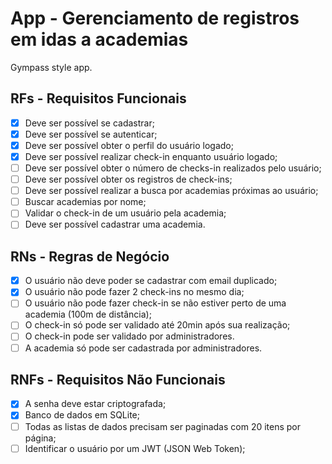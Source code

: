 # App - Gerenciamento de registros em idas a academias

Gympass style app.

## RFs - Requisitos Funcionais

- [x] Deve ser possível se cadastrar;
- [x] Deve ser possível se autenticar;
- [x] Deve ser possível obter o perfil do usuário logado;
- [x] Deve ser possível realizar check-in enquanto usuário logado;
- [ ] Deve ser possível obter o número de checks-in realizados pelo usuário;
- [ ] Deve ser possível obter os registros de check-ins;
- [ ] Deve ser possível realizar a busca por academias próximas ao usuário;
- [ ] Buscar academias por nome;
- [ ] Validar o check-in de um usuário pela academia;
- [ ] Deve ser possível cadastrar uma academia.

## RNs - Regras de Negócio

- [x] O usuário não deve poder se cadastrar com email duplicado;
- [x] O usuário não pode fazer 2 check-ins no mesmo dia;
- [ ] O usuário não pode fazer check-in se não estiver perto de uma academia (100m de distância);
- [ ] O check-in só pode ser validado até 20min após sua realização;
- [ ] O check-in pode ser validado por administradores.
- [ ] A academia só pode ser cadastrada por administradores.

## RNFs - Requisitos Não Funcionais

- [x] A senha deve estar criptografada;
- [x] Banco de dados em SQLite;
- [ ] Todas as listas de dados precisam ser paginadas com 20 itens por página;
- [ ] Identificar o usuário por um JWT (JSON Web Token);
